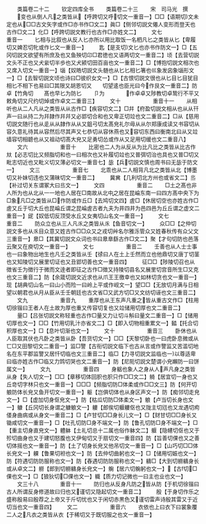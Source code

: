 <!-- { "loadSidebar": true } -->

　　类篇卷二十二
　　钦定四库全书
　　类篇卷二十三
　　宋　司马光　撰
　　变也从倒人凡之类皆从【呼跨切又呼切文一重音一】□□【语期切文未定也从□□古文矢字或作□亦书作□文二】眞□【侧邻切説文僊人变形而登天也古作□文二】化□【呼跨切説文教行也古作□亦姓文二】
　　文七　　　　　　重音一
　　匕相与比叙也从反人匕亦所以用比取饭一名柶凡匕之类皆从匕【卑履切又婢忍切牝或作匕文一重音一】
　　匙【是支切文匕也亦书作防文一】□【五冈切説文欲望有所庶及也又鱼殃切卬□君徳也又语两切文一重音二】顷【去营切説文头不正也又犬繠切半歩也又犬颍切田百亩也文一重音二】□【博抱切説文相次也又席入切文一重音一】匘【奴皓切説文头髄也从匕匕相匕箸也巛象发囟象匘形文一】□【去智切説文顷也诗曰□彼织女文一】□【古恨切説文很也从匕目匕目犹目相匕不相下也易曰□其限又胡恩切又　　切望逺也臣光曰今作艮文一重音二】防卓【竹角切　　髙也早匕为防匕
　　卩为　　　　作卓卓又陟教切卓鸷行不平又敕角切又尺约切焯或作卓文二重音三】
　　文十　　　　　　重音十一
　　从相听也从二人凡从之类皆从从古作□【疾容切文二】□幷【府盈切説文相从也从从幵声一曰从持二为幷隷作幷幷又必郢切合和也又卑正切竝也文二重音二】□从【慈用切説文随行也从辵从从隷作从从又鉏弓切太髙皃礼尔毋从从尔郑康成读又书容切从容久意礼待其从容然后尽其声又七恭切从容休燕也又容切东西曰衡南北曰从又竝墙容切相聼也从又祖动切髙大皃又足勇切怂或作从又足用切缓也文二重音八】
　　文六　　　　　　重音十
　　比密也二人为从反从为比凡比之类皆从比古作夶【必志切比又频脂切和也一曰相次也又补履切竝也又普弭切治也具也又普□切又毗志切近也又毗义切又薄必切文一重音七】毖【兵切説文慎也周书曰无毖于防文一】
　　文三　　　　　　重音七
　　北乖也从二人相背凡北之类皆从北【博墨切又补妹切违也又蒲昧切文一重音二】
　　冀兾【几利切北方州也或省文二】丠【补过切关东谓冢大曰丠文一】
　　文四　　　　　　重音二
　　□土之髙也非人所为也从北从一一地也人居在□南故从北中之居在昆崘东南一曰四方髙中央下为□象凡□之类皆从□作防或作丘□【去鸠切文四】虗□【休居切空也亦姓古作□虗又丘于切大丘也昆崘丘谓之昆崘虗古者九夫为井四井为邑四邑为丘丘谓之虚文二重音一】屔【奴低切反顶受水丘又女夷切山名文一重音一】
　　文七　　　　　　重音二
　　防众立也从三人凡乑之类皆从乑【鱼音切文一】
　　众□□【之仲切説文多也从乑目众意又姓古作□□众又之戎切艸名尔雅泺管众又姓春秋传有众父文三重音一】臮□【其冀切説文众词也书曰臮臯繇古作□文二】聚【才句切防也邑落云聚又在庾切文一重音一】
　　文七　　　　　　重音二
　　壬善也从人士士事也一曰象物出地生也凡壬之类皆从壬【徐曰人在土上壬然而立也他鼎切又唐丁切茎也又知陵切又展里切证也又丑郢切善也文一重音四】
　　征□□【陟陵切召也从徴省壬为徴行于微而文逹者即征之古作□徴又持陵切县名又展里切宫音所生□又克也文三重音二】防【余箴切説文近求也从爪王王徼幸也又如林切贪也文一重音一】现【胡典切山名一曰山小而险一曰岭上平或作岘文一】望□□【无放切月满与日相望以朝君也从月从臣从壬壬朝廷也古文省□又武方切□又文纺切诬也文三重音二】
　　文九　　　　　　重音九
　　重厚也从王东声凡重之皆从重古文作□【柱用切徐锴曰王者人在土故为厚也重又传容切复也又竝储用切厚也文二重音二】
　　量□【吕张切説文称轻重也古作□量又力让切斗斛曰量文二重音一】□【储用切厚也文一】□□【竹用切乳汁亦省文二】□【即入切物相重累文一】濌【托合切积厚也文一】□【息叶切渐也文一】
　　文十　　　　　　重音三
　　卧休也从人臣取其伏也凡卧之类皆从卧【吾货切文一】□□【天黎切卧也一曰虎卧息微或从匸□又田黎切文二重音一】监□譼【古衔切説文临下也古从言或作譼监又苦滥切地名在东平郡监譼又居忏切临也文三重音二】临□【力寻切説文监临也一以尊适卑曰临亦姓古作□临又力鸩切哭也文二重音一】防【尼阨切説文楚谓小皃嬾防一曰饼属文一】
　　文九　　　　　　重音四
　　身躳也象人之身从人声凡身之类皆从身【失人切文一】□□【章移切体回胑也胑只作□□文二】躸【居宜切一身也又丘竒切字林只也文一重音一】□□□【频脂切防□体柔或作□□文三】防【何开切躴防体长皃又鱼开切文一重音一】躯【岂俱切体也从身区声文一】防【痴邻切走皃文一】□【虚加切身伛皃文一】防【枯瓜切防□体柔文一】躴【卢当切长身也文一】躿【丘冈切长身谓之躿躴文一】軁【郎俟切躽軁伛也又陇主切尩也又龙遇切痀偻身曲病或从身文一重音二】□【卢甘切□□身长儿文一】□【财甘切□□身长又锄咸切文一重音一】□【吐孔切防□身不端文一】防【鲁孔切防□身不端文一】□【重主切身直皃文一】軆躰【土礼切总十二属也俗作躰文二】躽【隐幰切伛也又于殄切曲身也又于建切怒腹也又伊甸切又于扇切文一重音四】防【旨善切倮也又之善切体摇也文一重音一】防【土了切身长皃又他吊切文一重音一】□【山巧切□□体长皃文一】躶【鲁果切袒也文一】防【去仲切曲躬也文一】□【储用切娠也文一】防【符遇切防防服称也文一】防【舂遇切防防服称也文一】軇□【大到切軂軇身长或从卓文二】軂【郎到切軂軇身长皃文一】躹【居六切躹躬也文一】【古切□倮也文一】□【狼狄切□倮也文一】軄【质力切记微也一曰主也业也文一】
　　文三十八　　　　重音十一
　　防归也从反身凡防之皆从防【于机切徐锴曰古人所谓反身修道故曰归也又谨切又隐起切文一重音二】
　　殷【于身切作乐之盛称殷易曰殷荐之上帝又于斤切忧也又于闲切赤黒色又谨切雷声诗殷其雷又于近切当也文一重音四】
　　文二　　　　　　重音六
　　衣依也上曰衣下曰裳象覆二人之凡衣之类皆从衣【于稀切又于既切服之也文一重音一】
